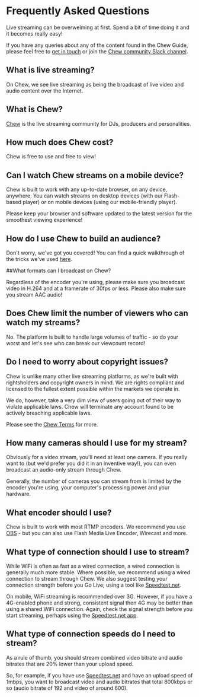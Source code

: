 # Frequently Asked Questions

Live streaming can be overwelming at first. Spend a bit of time doing it and it becomes really easy! 

If you have any queries about any of the content found in the Chew Guide, please feel free to [get in touch](http://chew.tv/guide/help_and_support) or join the [Chew community Slack channel](http://slack.chew.tv).

## What is live streaming?

On Chew, we see live streaming as being the broadcast of live video and audio content over the Internet.

## What is Chew?

[Chew](http://chew.tv/guide/about) is the live streaming community for DJs, producers and personalities.

## How much does Chew cost?

Chew is free to use and free to view! 

## Can I watch Chew streams on a mobile device?

Chew is built to work with any up-to-date browser, on any device, anywhere. You can watch streams on desktop devices (with our Flash-based player) or on mobile devices (using our mobile-friendly player).

Please keep your browser and software updated to the latest version for the smoothest viewing experience! 

## How do I use Chew to build an audience?

Don't worry, we've got you covered! You can find a quick walkthrough of the tricks we've used [here](http://chew.tv/guide/using_chew/building_your_audience_on_chew).

##What formats can I broadcast on Chew?

Regardless of the encoder you're using, please make sure you broadcast video in H.264 and at a framerate of 30fps or less. Please also make sure you stream AAC audio!

## Does Chew limit the number of viewers who can watch my streams?

No. The platform is built to handle large volumes of traffic - so do your worst and let's see who can break our viewcount record!

## Do I need to worry about copyright issues?

Chew is unlike many other live streaming platforms, as we're built with rightsholders and copyright owners in mind. We are rights compliant and licensed to the fullest extent possible within the markets we operate in. 

We do, however, take a very dim view of users going out of their way to violate applicable laws. Chew will terminate any account found to be actively breaching applicable laws. 

Please see the [Chew Terms](http://chew.tv/guide/terms/getting_started) for more.

## How many cameras should I use for my stream?

Obviously for a video stream, you'll need at least one camera. If you really want to (but we'd prefer you did it in an inventive way!), you can even broadcast an audio-only stream through Chew.

Generally, the number of cameras you can stream from is limited by the encoder you're using, your computer's processing power and your hardware.

## What encoder should I use?

Chew is built to work with most RTMP encoders. We recommend you use [OBS](http://chew.tv/guide/encoder_setup/getting_started) - but you can also use Flash Media Live Encoder, Wirecast and more.

## What type of connection should I use to stream?

While WiFi is often as fast as a wired connection, a wired connection is generally much more stable. Where possible, we recommend using a wired connection to stream through Chew. We also suggest testing your connection strength before you Go Live; using a tool like [Speedtest.net](http://speedtest.net/).

On mobile, WiFi streaming is recommended over 3G. However, if you have a 4G-enabled phone and strong, consistent signal then 4G may be better than using a shared WiFi connection. Again, check the signal strength before you start streaming, perhaps using the [Speedtest.net app](http://www.speedtest.net/mobile/).

## What type of connection speeds do I need to stream?

As a rule of thumb, you should stream combined video bitrate and audio bitrates that are 20% lower than your upload speed. 

So, for example, if you have use [Speedtest.net](http://www.speedtest.net/mobile/) and have an upload speed of 1mbps, you want to broadcast video and audio bitrates that total 800kbps or so (audio bitrate of 192 and video of around 600).
